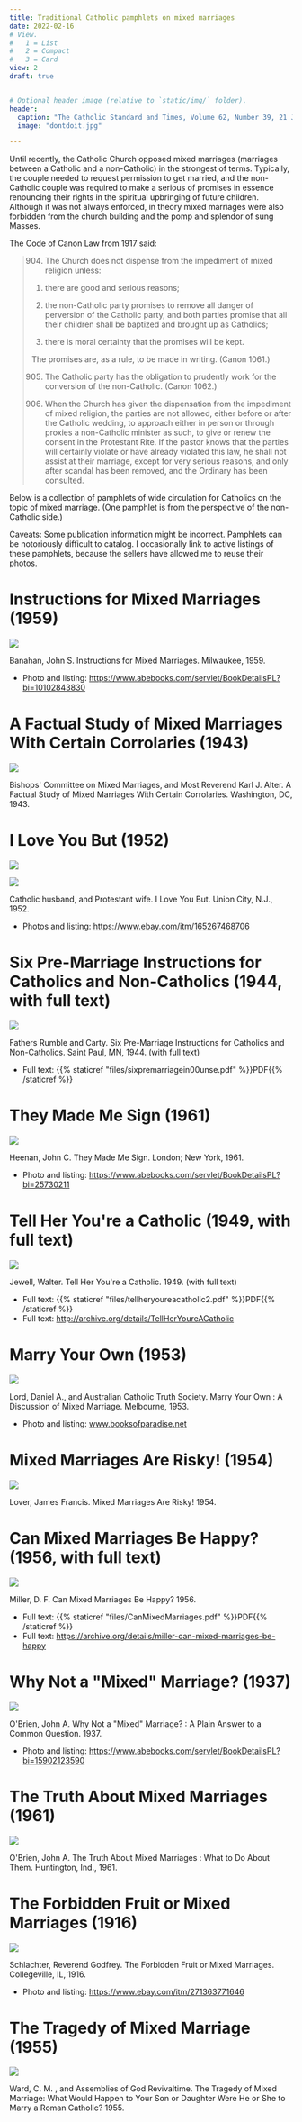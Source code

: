 ```yaml
---
title: Traditional Catholic pamphlets on mixed marriages
date: 2022-02-16
# View.
#   1 = List
#   2 = Compact
#   3 = Card
view: 2
draft: true


# Optional header image (relative to `static/img/` folder).
header:
  caption: "The Catholic Standard and Times, Volume 62, Number 39, 21 June 1957"
  image: "dontdoit.jpg"

---
```


Until recently, the Catholic Church opposed mixed marriages (marriages between a Catholic and a non-Catholic) in the strongest of terms. Typically, the couple needed to request permission to get married, and the non-Catholic couple was required to make a serious of promises in essence renouncing their rights in the spiritual upbringing of future children. Although it was not always enforced, in theory mixed marriages were also forbidden from the church building and the pomp and splendor of sung Masses. 

The Code of Canon Law from 1917 said: 

> 904. The Church does not dispense from the impediment of mixed religion unless:
> 
> 1) there are good and serious reasons;
> 
> 2) the non-Catholic party promises to remove all danger of perversion of the Catholic party, and both parties promise that all their children shall be baptized and brought up as Catholics;
> 
> 3) there is moral certainty that the promises will be kept.
> 
> The promises are, as a rule, to be made in writing. (Canon 1061.)
> 
> 905. The Catholic party has the obligation to prudently work for the conversion of the non-Catholic. (Canon 1062.)
> 
> 906. When the Church has given the dispensation from the impediment of mixed religion, the parties are not allowed, either before or after the Catholic wedding, to approach either in person or through proxies a non-Catholic minister as such, to give or renew the consent in the Protestant Rite. If the pastor knows that the parties will certainly violate or have already violated this law, he shall not assist at their marriage, except for very serious reasons, and only after scandal has been removed, and the Ordinary has been consulted.

Below is a collection of pamphlets of wide circulation for Catholics on the topic of mixed marriage. (One pamphlet is from the perspective of the non-Catholic side.)

Caveats: Some publication information might be incorrect. Pamphlets can be notoriously difficult to catalog. I occasionally link to active listings of these pamphlets, because the sellers have allowed me to reuse their photos. 

# Instructions for Mixed Marriages (1959)

![](/uploads/mixedmarriage/instructionsformixed.JPG)

Banahan, John S. Instructions for Mixed Marriages. Milwaukee, 1959.

* Photo and listing: https://www.abebooks.com/servlet/BookDetailsPL?bi=10102843830

# A Factual Study of Mixed Marriages With Certain Corrolaries (1943)

![](/uploads/mixedmarriage/afactualstudy.png)

Bishops' Committee on Mixed Marriages, and Most Reverend Karl J. Alter. A Factual Study of Mixed Marriages With Certain Corrolaries. Washington, DC, 1943.

# I Love You But (1952)

![](/uploads/mixedmarriage/iloveyoubut.jpg)

![](/uploads/mixedmarriage/iloveyoubut2.jpg)

Catholic husband, and Protestant wife. I Love You But. Union City, N.J., 1952.

* Photos and listing: https://www.ebay.com/itm/165267468706

# Six Pre-Marriage Instructions for Catholics and Non-Catholics (1944, with full text)

![](/uploads/mixedmarriage/sixpremarriage.png)

Fathers Rumble and Carty. Six Pre-Marriage Instructions for Catholics and Non-Catholics. Saint Paul, MN, 1944. (with full text)

* Full text: {{% staticref "files/sixpremarriagein00unse.pdf" %}}PDF{{% /staticref %}}

# They Made Me Sign (1961)

![](/uploads/mixedmarriage/theymademesign.jpg)

Heenan, John C. They Made Me Sign. London; New York, 1961.

* Photo and listing: https://www.abebooks.com/servlet/BookDetailsPL?bi=25730211

# Tell Her You're a Catholic (1949, with full text)

![](/uploads/mixedmarriage/tellher.png)

Jewell, Walter. Tell Her You're a Catholic. 1949. (with full text)

* Full text: {{% staticref "files/tellheryoureacatholic2.pdf" %}}PDF{{% /staticref %}}
* Full text: http://archive.org/details/TellHerYoureACatholic

# Marry Your Own (1953)

![](/uploads/mixedmarriage/marryyourown.jpeg)

Lord, Daniel A., and Australian Catholic Truth Society. Marry Your Own : A Discussion of Mixed Marriage. Melbourne, 1953.

* Photo and listing: www.booksofparadise.net

# Mixed Marriages Are Risky! (1954)

![](/uploads/mixedmarriage/mixedmarriagesarerisky.png)

Lover, James Francis. Mixed Marriages Are Risky! 1954.

# Can Mixed Marriages Be Happy? (1956, with full text)

![](/uploads/mixedmarriage/canmixedmarriages.png)

Miller, D. F. Can Mixed Marriages Be Happy? 1956. 

* Full text: {{% staticref "files/CanMixedMarriages.pdf" %}}PDF{{% /staticref %}}
* Full text: https://archive.org/details/miller-can-mixed-marriages-be-happy

# Why Not a "Mixed" Marriage? (1937)

![](/uploads/mixedmarriage/whynotamixed.jpg)

O'Brien, John A. Why Not a "Mixed" Marriage? : A Plain Answer to a Common Question. 1937.

* Photo and listing: https://www.abebooks.com/servlet/BookDetailsPL?bi=15902123590

# The Truth About Mixed Marriages (1961)

![](/uploads/mixedmarriage/thetruthabout.jpg)

O'Brien, John A. The Truth About Mixed Marriages : What to Do About Them. Huntington, Ind., 1961.

# The Forbidden Fruit or Mixed Marriages (1916)

![](/uploads/mixedmarriage/forbiddenfruit.jpg)

Schlachter, Reverend Godfrey. The Forbidden Fruit or Mixed Marriages. Collegeville, IL, 1916.

* Photo and listing: https://www.ebay.com/itm/271363771646

# The Tragedy of Mixed Marriage (1955)

![](/uploads/mixedmarriage/thetragedyof.jpg)

Ward, C. M. , and Assemblies of God Revivaltime. The Tragedy of Mixed Marriage: What Would Happen to Your Son or Daughter Were He or She to Marry a Roman Catholic? 1955.
